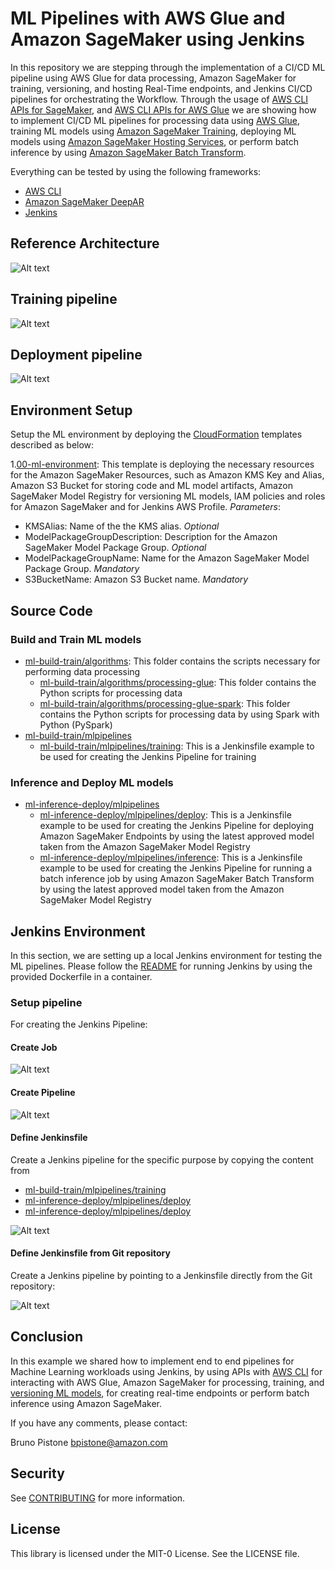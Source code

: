 # ML Pipelines with AWS Glue and Amazon SageMaker using Jenkins

In this repository we are stepping through the implementation of a CI/CD ML pipeline using AWS Glue for data processing, Amazon SageMaker for training, versioning, and hosting Real-Time endpoints, and Jenkins CI/CD pipelines for orchestrating the Workflow.
Through the usage of [AWS CLI APIs for SageMaker](https://docs.aws.amazon.com/cli/latest/reference/sagemaker/), and [AWS CLI APIs for AWS Glue](https://docs.aws.amazon.com/cli/latest/reference/glue/index.html)
we are showing how to implement CI/CD ML pipelines for processing data using [AWS Glue](https://docs.aws.amazon.com/glue/index.html), 
training ML models using [Amazon SageMaker Training](https://docs.aws.amazon.com/sagemaker/latest/dg/how-it-works-training.html),
deploying ML models using [Amazon SageMaker Hosting Services](https://docs.aws.amazon.com/sagemaker/latest/dg/deploy-model.html), 
or perform batch inference by using [Amazon SageMaker Batch Transform](https://docs.aws.amazon.com/sagemaker/latest/dg/batch-transform.html).

Everything can be tested by using the following frameworks:
* [AWS CLI](https://docs.aws.amazon.com/cli/latest/reference/sagemaker/)
* [Amazon SageMaker DeepAR](https://docs.aws.amazon.com/sagemaker/latest/dg/deepar.html)
* [Jenkins](https://www.jenkins.io/)

## Reference Architecture

![Alt text](docs/architecture.png?raw=true "Architecture")

## Training pipeline

![Alt text](docs/train.png?raw=true "Training Pipeline")

## Deployment pipeline

![Alt text](docs/deployment.png?raw=true "Deployment Pipeline")

## Environment Setup

Setup the ML environment by deploying the [CloudFormation](./infrastructure_templates) templates described as below:

1.[00-ml-environment](./infrastructure_templates/00-ml-environment.yml): This template is deploying the necessary resources 
for the Amazon SageMaker Resources, such as Amazon KMS Key and Alias, Amazon S3 Bucket for storing code and ML model artifacts, 
Amazon SageMaker Model Registry for versioning ML models, IAM policies and roles for Amazon SageMaker and for Jenkins AWS Profile.
*Parameters*:
  * KMSAlias: Name of the the KMS alias. *Optional*
  * ModelPackageGroupDescription: Description for the Amazon SageMaker Model Package Group. *Optional*
  * ModelPackageGroupName: Name for the Amazon SageMaker Model Package Group. *Mandatory*
  * S3BucketName: Amazon S3 Bucket name. *Mandatory*

## Source Code

### Build and Train ML models

* [ml-build-train/algorithms](source_code/00-ml-build-train/algorithms): This folder contains the scripts necessary for performing data processing
  * [ml-build-train/algorithms/processing-glue](source_code/00-ml-build-train/algorithms/processing-glue): This folder contains the Python scripts for processing data
  * [ml-build-train/algorithms/processing-glue-spark](source_code/00-ml-build-train/algorithms/processing-glue-spark): This folder contains the Python scripts for processing data by using
  Spark with Python (PySpark)
* [ml-build-train/mlpipelines](source_code/00-ml-build-train/mlpipelines)
  * [ml-build-train/mlpipelines/training](source_code/00-ml-build-train/mlpipelines/training/Jenkinsfile): This is a Jenkinsfile example to be used for creating 
  the Jenkins Pipeline for training

### Inference and Deploy ML models

* [ml-inference-deploy/mlpipelines](source_code/01-ml-inference-deploy/mlpipelines)
  * [ml-inference-deploy/mlpipelines/deploy](source_code/01-ml-inference-deploy/mlpipelines/deploy/Jenkinsfile): This is a Jenkinsfile example to be used for creating 
  the Jenkins Pipeline for deploying Amazon SageMaker Endpoints by using the latest approved model taken from the Amazon SageMaker 
  Model Registry
  * [ml-inference-deploy/mlpipelines/inference](source_code/01-ml-inference-deploy/mlpipelines/inference/Jenkinsfile): This is a Jenkinsfile example to be used for creating 
  the Jenkins Pipeline for running a batch inference job by using Amazon SageMaker Batch Transform by using the latest approved model taken from the Amazon SageMaker 
  Model Registry

## Jenkins Environment

In this section, we are setting up a local Jenkins environment for testing the ML pipelines. Please follow the [README](./jenkins/README.md) 
for running Jenkins by using the provided Dockerfile in a container.

### Setup pipeline

For creating the Jenkins Pipeline:

#### Create Job

![Alt text](docs/create-job.png?raw=true "Create Job")

#### Create Pipeline

![Alt text](docs/create-pipeline.png?raw=true "Create Pipeline")

#### Define Jenkinsfile

Create a Jenkins pipeline for the specific purpose by copying the content from 

* [ml-build-train/mlpipelines/training](source_code/00-ml-build-train/mlpipelines/training/Jenkinsfile)
* [ml-inference-deploy/mlpipelines/deploy](source_code/01-ml-inference-deploy/mlpipelines/deploy/Jenkinsfile)
* [ml-inference-deploy/mlpipelines/deploy](source_code/01-ml-inference-deploy/mlpipelines/inference/Jenkinsfile)

![Alt text](docs/training-pipeline-jenkins.png?raw=true "Define Jenkinsfile")

#### Define Jenkinsfile from Git repository

Create a Jenkins pipeline by pointing to a Jenkinsfile directly from the Git repository:

![Alt text](docs/training-pipeline-github.png?raw=true "Create Pipeline Git")

## Conclusion

In this example we shared how to implement end to end pipelines for Machine Learning workloads using Jenkins, by using APIs with 
[AWS CLI](https://docs.aws.amazon.com/cli/latest/reference/) for interacting with AWS Glue, Amazon SageMaker for processing, training, and [versioning ML models](https://docs.aws.amazon.com/sagemaker/latest/dg/model-registry.html),
for creating real-time endpoints or perform batch inference using Amazon SageMaker.

If you have any comments, please contact:

Bruno Pistone <bpistone@amazon.com>

## Security

See [CONTRIBUTING](CONTRIBUTING.md#security-issue-notifications) for more information.

## License

This library is licensed under the MIT-0 License. See the LICENSE file.

